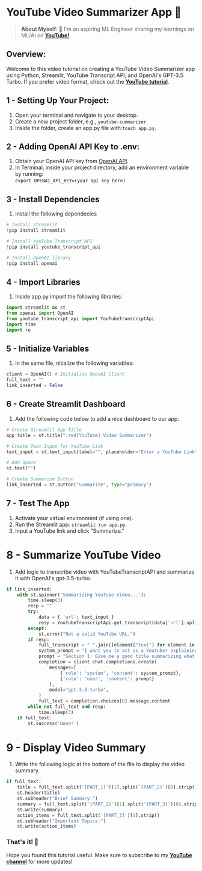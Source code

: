 # YouTube Video Summarizer App 🎥

> **About Myself**: 🤖 I'm an aspiring ML Engineer sharing my learnings on ML/AI on [**YouTube!**](https://www.youtube.com/@olivercarmont) <br />

## Overview:
Welcome to this video tutorial on creating a YouTube Video Summarizer app using Python, Streamlit, YouTube Transcript API, and OpenAI's GPT-3.5 Turbo. If you prefer video format, check out the [**YouTube tutorial**](https://www.youtube.com/watch?v=p1xBjx6rnmA&t=984s&ab_channel=OliverCarmont).
<br />

## 1 - Setting Up Your Project:
1. Open your terminal and navigate to your desktop.
2. Create a new project folder, e.g., `youtube-summarizer`.
3. Inside the folder, create an app.py file with:`touch app.py`.

## 2 - Adding OpenAI API Key to .env:
1. Obtain your OpenAI API key from [OpenAI API](https://platform.openai.com/signup).
2. In Terminal, inside your project directory, add an environment variable by running:<br />
`export OPENAI_API_KEY=(your api key here)`

## 3 - Install Dependencies
1. Install the following dependecies
```python
# Install Streamlit
!pip install streamlit

# Install YouTube Transcript API
!pip install youtube_transcript_api

# Install OpenAI library
!pip install openai
```

## 4 - Import Libraries
1. Inside app.py import the following libraries:

```python
import streamlit as st
from openai import OpenAI
from youtube_transcript_api import YouTubeTranscriptApi
import time
import re
```

## 5 - Initialize Variables
1. In the same file, nitialize the following variables:

```python
client = OpenAI() # Initialize OpenAI Client
full_text = ""
link_inserted = False
```

## 6 - Create Streamlit Dashboard
1. Add the following code below to add a nice dashboard to our app:

```python
# Create Streamlit App Title
app_title = st.title(":red[YouTube] Video Summarizer")

# Create Text Input for YouTube Link
text_input = st.text_input(label="", placeholder="Enter a YouTube Link")

# Add Space
st.text("")

# Create Summarize Button
link_inserted = st.button("Summarize", type="primary")
```

## 7 - Test The App
1. Activate your virtual environment (if using one).
2. Run the Streamlit app: `streamlit run app.py`.
3. Input a YouTube link and click "Summarize."


# 8 - Summarize YouTube Video
1. Add logic to transcribe video with YouTubeTranscriptAPI and summarize it with OpenAI's gpt-3.5-turbo.
   
```python
if link_inserted:
    with st.spinner('Summarizing YouTube Video...'):
        time.sleep(3)
        resp = ""
        try:
            data = { 'url': text_input }
            resp = YouTubeTranscriptApi.get_transcript(data['url'].split("v=")[-1])
        except:
            st.error("Not a valid YouTube URL.")
        if resp:
            full_transcript = " ".join([element["text"] for element in resp])
            system_prompt = "I want you to act as a Youtuber explaining a video for me. I want you to provide three sections all in one go. Do not include headers for each section. For each section, do not include titles. Here is the tutorial I want you to summarize: '" + full_transcript + "'"
            prompt = "Section 1: Give me a good title summarizing what the video is about!. Make sure to start this section with [PART_1]. Section 2: Give me a brief summary! Start this section with [PART_2]. Section 3: Give me a list of numbered items detailing important topics of the video and add sub bullet points explaining each point. Start the response with [PART_3]. Do not have a header"
            completion = client.chat.completions.create(
                messages=[
                    {'role': 'system', 'content': system_prompt},
                    {'role': 'user', 'content': prompt}
                ],
                model="gpt-3.5-turbo",
            )
            full_text = completion.choices[0].message.content
        while not full_text and resp:
            time.sleep(3)
    if full_text:
        st.success('Done!')
```


# 9 - Display Video Summary
1. Write the following logic at the bottom of the file to display the video summary.
```python
if full_text:
    title = full_text.split('[PART_1]')[1].split('[PART_2]')[0].strip()
    st.header(title)
    st.subheader("Brief Summary:")
    summary = full_text.split('[PART_2]')[1].split('[PART_3]')[0].strip()
    st.write(summary)
    action_items = full_text.split('[PART_3]')[1].strip()
    st.subheader("Important Topics:")
    st.write(action_items)
```

### That's it! 🎊
Hope you found this tutorial useful. Make sure to subscribe to my [**YouTube channel**](https://www.youtube.com/@olivercarmont) for more updates!
